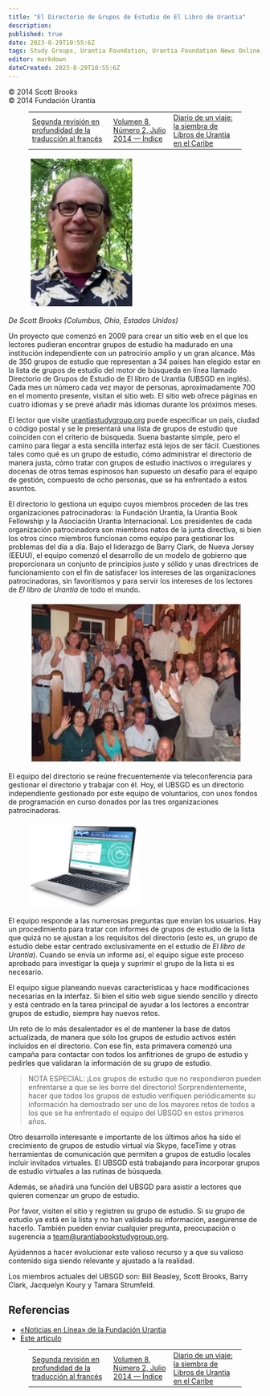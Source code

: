 ```yaml
---
title: "El Directorio de Grupos de Estudio de El Libro de Urantia"
description: 
published: true
date: 2023-8-29T10:55:6Z
tags: Study Groups, Urantia Foundation, Urantia Foundation News Online, article
editor: markdown
dateCreated: 2023-8-29T10:55:6Z
---
```


<p class="v-card v-sheet theme--light gray lighten-3 px-2">© 2014 Scott Brooks<br>© 2014 Fundación Urantia</p>
<figure class="table chapter-navigator">
  <table>
    <tbody>
      <tr>
        <td>
        <a href="/es/article/Jean_Royer/Second_In_depth_Revision_of_the_French_Translation">
          <span class="mdi mdi-arrow-left-drop-circle"></span><span class="pl-2">Segunda revisión en profundidad de la traducción al francés</span>
        </a>
        </td>
        <td>
        <a href="/es/index/articles_uf_news_online#volumen-8-número-2-julio-2014">
          <span class="mdi mdi-book-open-variant"></span><span class="pl-2">Volumen 8, Número 2, Julio 2014 — Índice</span>
        </a>
        </td>
        <td>
        <a href="/es/article/Share_Beasley/Journal_of_a_Journey_Seeding_Urantia_Books_in_the_Caribbean">
          <span class="pr-2">Diario de un viaje: la siembra de Libros de Urantia en el Caribe</span><span class="mdi mdi-arrow-right-drop-circle"></span>
        </a>
        </td>
      </tr>
    </tbody>
  </table>
</figure>


<figure id="Figure_1" class="image urantiapedia image-style-align-left">
<img src="/image/article/UF_News_Online/2014_07/033.jpg">
</figure>

_De Scott Brooks (Columbus, Ohio, Estados Unidos)_

Un proyecto que comenzó en 2009 para crear un sitio web en el que los lectores pudieran encontrar grupos de estudio ha madurado en una institución independiente con un patrocinio amplio y un gran alcance. Más de 350 grupos de estudio que representan a 34 países han elegido estar en la lista de grupos de estudio del motor de búsqueda en línea llamado Directorio de Grupos de Estudio de El libro de Urantia (UBSGD en inglés). Cada mes un número cada vez mayor de personas, aproximadamente 700 en el momento presente, visitan el sitio web. El sitio web ofrece páginas en cuatro idiomas y se prevé añadir más idiomas durante los próximos meses.

El lector que visite [urantiastudygroup.org](http://www.urantiastudygroup.org/) puede especificar un país, ciudad o código postal y se le presentará una lista de grupos de estudio que coinciden con el criterio de búsqueda. Suena bastante simple, pero el camino para llegar a esta sencilla interfaz está lejos de ser fácil. Cuestiones tales como qué es un grupo de estudio, cómo administrar el directorio de manera justa, cómo tratar con grupos de estudio inactivos o irregulares y docenas de otros temas espinosos han supuesto un desafío para el equipo de gestión, compuesto de ocho personas, que se ha enfrentado a estos asuntos.

El directorio lo gestiona un equipo cuyos miembros proceden de las tres organizaciones patrocinadoras: la Fundación Urantia, la Urantia Book Fellowship y la Asociación Urantia Internacional. Los presidentes de cada organización patrocinadora son miembros natos de la junta directiva, si bien los otros cinco miembros funcionan como equipo para gestionar los problemas del día a día. Bajo el liderazgo de Barry Clark, de Nueva Jersey (EEUU), el equipo comenzó el desarrollo de un modelo de gobierno que proporcionara un conjunto de principios justo y sólido y unas directrices de funcionamiento con el fin de satisfacer los intereses de las organizaciones patrocinadoras, sin favoritismos y para servir los intereses de los lectores de _El libro de Urantia_ de todo el mundo.
<br style="clear:both;"/>

<figure id="Figure_2" class="image urantiapedia">
<img src="/image/article/UF_News_Online/2014_07/036.jpg">
</figure>

El equipo del directorio se reúne frecuentemente vía teleconferencia para gestionar el directorio y trabajar con él. Hoy, el UBSGD es un directorio independiente gestionado por este equipo de voluntarios, con unos fondos de programación en curso donados por las tres organizaciones patrocinadoras.

<figure id="Figure_2" class="image urantiapedia image-style-align-right">
<img src="/image/article/UF_News_Online/2014_07/034.jpg">
</figure>

El equipo responde a las numerosas preguntas que envían los usuarios. Hay un procedimiento para tratar con informes de grupos de estudio de la lista que quizá no se ajustan a los requisitos del directorio (esto es, un grupo de estudio debe estar centrado exclusivamente en el estudio de _El libro de Urantia_). Cuando se envía un informe así, el equipo sigue este proceso aprobado para investigar la queja y suprimir el grupo de la lista si es necesario.

El equipo sigue planeando nuevas características y hace modificaciones necesarias en la interfaz. Si bien el sitio web sigue siendo sencillo y directo y está centrado en la tarea principal de ayudar a los lectores a encontrar grupos de estudio, siempre hay nuevos retos.

Un reto de lo más desalentador es el de mantener la base de datos actualizada, de manera que sólo los grupos de estudio activos estén incluidos en el directorio. Con ese fin, esta primavera comenzó una campaña para contactar con todos los anfitriones de grupo de estudio y pedirles que validaran la información de su grupo de estudio.

> NOTA ESPECIAL: ¡Los grupos de estudio que no respondieron pueden enfrentarse a que se les borre del directorio! Sorprendentemente, hacer que todos los grupos de estudio verifiquen periódicamente su información ha demostrado ser uno de los mayores retos de todos a los que se ha enfrentado el equipo del UBSGD en estos primeros años.

Otro desarrollo interesante e importante de los últimos años ha sido el crecimiento de grupos de estudio virtual vía Skype, faceTime y otras herramientas de comunicación que permiten a grupos de estudio locales incluir invitados virtuales. El UBSGD está trabajando para incorporar grupos de estudio virtuales a las rutinas de búsqueda.

Además, se añadirá una función del UBSGD para asistir a lectores que quieren comenzar un grupo de estudio.

Por favor, visiten el sitio y registren su grupo de estudio. Si su grupo de estudio ya está en la lista y no han validado su información, asegúrense de hacerlo. También pueden enviar cualquier pregunta, preocupación o sugerencia a [team@urantiabookstudygroup.org](mailto:team@urantiabookstudygroup.org).

Ayúdennos a hacer evolucionar este valioso recurso y a que su valioso contenido siga siendo relevante y ajustado a la realidad.

Los miembros actuales del UBSGD son: Bill Beasley, Scott Brooks, Barry Clark, Jacquelyn Koury y Tamara Strumfeld.
<br style="clear:both;"/>

## Referencias

- [«Noticias en Línea» de la Fundación Urantia](https://www.urantia.org/es/fundacion-urantia/archivos-de-boletin)
- [Este artículo](https://www.urantia.org/es/news/2014-07/el-directorio-de-grupos-de-estudio-de-el-libro-de-urantia)

<figure class="table chapter-navigator">
  <table>
    <tbody>
      <tr>
        <td>
        <a href="/es/article/Jean_Royer/Second_In_depth_Revision_of_the_French_Translation">
          <span class="mdi mdi-arrow-left-drop-circle"></span><span class="pl-2">Segunda revisión en profundidad de la traducción al francés</span>
        </a>
        </td>
        <td>
        <a href="/es/index/articles_uf_news_online#volumen-8-número-2-julio-2014">
          <span class="mdi mdi-book-open-variant"></span><span class="pl-2">Volumen 8, Número 2, Julio 2014 — Índice</span>
        </a>
        </td>
        <td>
        <a href="/es/article/Share_Beasley/Journal_of_a_Journey_Seeding_Urantia_Books_in_the_Caribbean">
          <span class="pr-2">Diario de un viaje: la siembra de Libros de Urantia en el Caribe</span><span class="mdi mdi-arrow-right-drop-circle"></span>
        </a>
        </td>
      </tr>
    </tbody>
  </table>
</figure>
